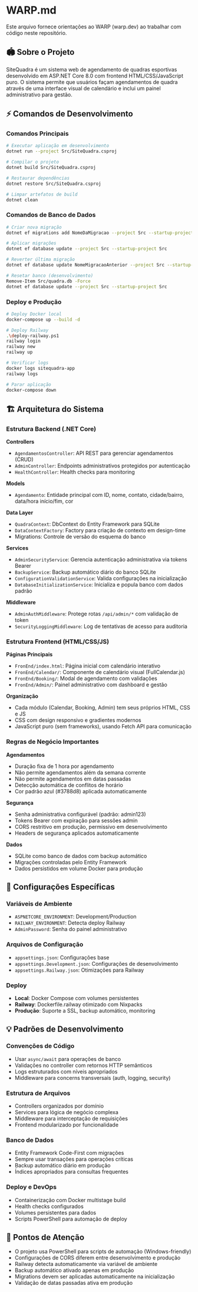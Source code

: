 # WARP.md

Este arquivo fornece orientações ao WARP (warp.dev) ao trabalhar com código neste repositório.

## 🏟️ Sobre o Projeto

SiteQuadra é um sistema web de agendamento de quadras esportivas desenvolvido em ASP.NET Core 8.0 com frontend HTML/CSS/JavaScript puro. O sistema permite que usuários façam agendamentos de quadra através de uma interface visual de calendário e inclui um painel administrativo para gestão.

## ⚡ Comandos de Desenvolvimento

### Comandos Principais

```bash
# Executar aplicação em desenvolvimento
dotnet run --project Src/SiteQuadra.csproj

# Compilar o projeto
dotnet build Src/SiteQuadra.csproj

# Restaurar dependências
dotnet restore Src/SiteQuadra.csproj

# Limpar artefatos de build
dotnet clean
```

### Comandos de Banco de Dados

```bash
# Criar nova migração
dotnet ef migrations add NomeDaMigracao --project Src --startup-project Src

# Aplicar migrações
dotnet ef database update --project Src --startup-project Src

# Reverter última migração
dotnet ef database update NomeMigracaoAnterior --project Src --startup-project Src

# Resetar banco (desenvolvimento)
Remove-Item Src/quadra.db -Force
dotnet ef database update --project Src --startup-project Src
```

### Deploy e Produção

```bash
# Deploy Docker local
docker-compose up --build -d

# Deploy Railway
.\deploy-railway.ps1
railway login
railway new
railway up

# Verificar logs
docker logs sitequadra-app
railway logs

# Parar aplicação
docker-compose down
```

## 🏗️ Arquitetura do Sistema

### Estrutura Backend (.NET Core)

**Controllers**
- `AgendamentosController`: API REST para gerenciar agendamentos (CRUD)
- `AdminController`: Endpoints administrativos protegidos por autenticação
- `HealthController`: Health checks para monitoring

**Models**
- `Agendamento`: Entidade principal com ID, nome, contato, cidade/bairro, data/hora início/fim, cor

**Data Layer**
- `QuadraContext`: DbContext do Entity Framework para SQLite
- `DataContextFactory`: Factory para criação de contexto em design-time
- Migrations: Controle de versão do esquema do banco

**Services**
- `AdminSecurityService`: Gerencia autenticação administrativa via tokens Bearer
- `BackupService`: Backup automático diário do banco SQLite
- `ConfigurationValidationService`: Valida configurações na inicialização
- `DatabaseInitializationService`: Inicializa e popula banco com dados padrão

**Middleware**
- `AdminAuthMiddleware`: Protege rotas `/api/admin/*` com validação de token
- `SecurityLoggingMiddleware`: Log de tentativas de acesso para auditoria

### Estrutura Frontend (HTML/CSS/JS)

**Páginas Principais**
- `FronEnd/index.html`: Página inicial com calendário interativo
- `FronEnd/Calendar/`: Componente de calendário visual (FullCalendar.js)
- `FronEnd/Booking/`: Modal de agendamento com validações
- `FronEnd/Admin/`: Painel administrativo com dashboard e gestão

**Organização**
- Cada módulo (Calendar, Booking, Admin) tem seus próprios HTML, CSS e JS
- CSS com design responsivo e gradientes modernos
- JavaScript puro (sem frameworks), usando Fetch API para comunicação

### Regras de Negócio Importantes

**Agendamentos**
- Duração fixa de 1 hora por agendamento
- Não permite agendamentos além da semana corrente
- Não permite agendamentos em datas passadas
- Detecção automática de conflitos de horário
- Cor padrão azul (#3788d8) aplicada automaticamente

**Segurança**
- Senha administrativa configurável (padrão: admin123)
- Tokens Bearer com expiração para sessões admin
- CORS restritivo em produção, permissivo em desenvolvimento
- Headers de segurança aplicados automaticamente

**Dados**
- SQLite como banco de dados com backup automático
- Migrações controladas pelo Entity Framework
- Dados persistidos em volume Docker para produção

## 🔧 Configurações Específicas

### Variáveis de Ambiente
- `ASPNETCORE_ENVIRONMENT`: Development/Production
- `RAILWAY_ENVIRONMENT`: Detecta deploy Railway
- `AdminPassword`: Senha do painel administrativo

### Arquivos de Configuração
- `appsettings.json`: Configurações base
- `appsettings.Development.json`: Configurações de desenvolvimento
- `appsettings.Railway.json`: Otimizações para Railway

### Deploy
- **Local**: Docker Compose com volumes persistentes
- **Railway**: Dockerfile.railway otimizado com Nixpacks
- **Produção**: Suporte a SSL, backup automático, monitoring

## 💡 Padrões de Desenvolvimento

### Convenções de Código
- Usar `async/await` para operações de banco
- Validações no controller com retornos HTTP semânticos
- Logs estruturados com níveis apropriados
- Middleware para concerns transversais (auth, logging, security)

### Estrutura de Arquivos
- Controllers organizados por domínio
- Services para lógica de negócio complexa
- Middleware para interceptação de requisições
- Frontend modularizado por funcionalidade

### Banco de Dados
- Entity Framework Code-First com migrações
- Sempre usar transações para operações críticas
- Backup automático diário em produção
- Índices apropriados para consultas frequentes

### Deploy e DevOps
- Containerização com Docker multistage build
- Health checks configurados
- Volumes persistentes para dados
- Scripts PowerShell para automação de deploy

## 🚨 Pontos de Atenção

- O projeto usa PowerShell para scripts de automação (Windows-friendly)
- Configurações de CORS diferem entre desenvolvimento e produção
- Railway detecta automaticamente via variável de ambiente
- Backup automático ativado apenas em produção
- Migrations devem ser aplicadas automaticamente na inicialização
- Validação de datas passadas ativa em produção
